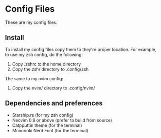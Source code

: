 # Config Files
These are my config files.

## Install
To install my config files copy them to they're proper location. For example, to use my zsh config, do the following:
1. Copy .zshrc to the home directory
2. Copy the zsh/ directory to .config/zsh

The same to my nvim config:
1. Copy the nvim/ directory to .config/nvim/

## Dependencies and preferences
- Starship.rs (for my zsh config)
- Neovim 0.9 or above (prefer to build from source)
- Catpputtin theme (for the terminal)
- Mononoki Nerd Font (for the terminal)
